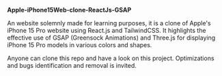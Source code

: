 **Apple-iPhone15Web-clone-ReactJs-GSAP**


An website solemnly made for learning purposes, it is a clone of Apple's iPhone 15 Pro website using React.js and TailwindCSS. It highlights the effective use of GSAP (Greensock Animations) and Three.js for displaying iPhone 15 Pro models in various colors and shapes.

Anyone can clone this repo and have a look on this project. Optimizations and bugs identification and removal is invited.
